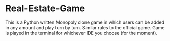 # Real-Estate-Game
This is a Python written Monopoly clone game in which users can be added in any amount and play turn by turn. Similar rules to the official game.
Game is played in the terminal for whichever IDE you choose (for the moment).
